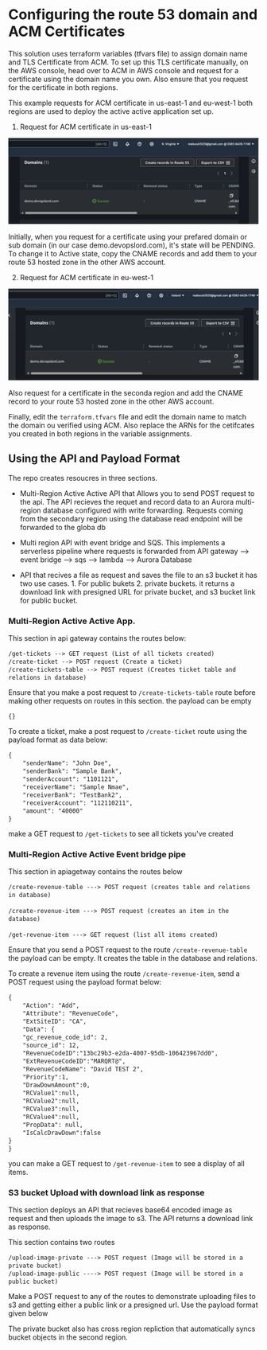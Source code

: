 # Configuring the route 53 domain and ACM Certificates

This solution uses terraform variables (tfvars file) to assign domain name and TLS Certificate from ACM. To set up this TLS certificate manually, on the AWS console, head over to ACM in AWS console and request for a certificate using the domain name you own. Also ensure that you request for the certificate in both regions.

This example requests for ACM certificate in us-east-1 and eu-west-1 both regions are used to deploy the active active application set up.

1. Request for ACM certificate in us-east-1

![ACM us-east-1](./src/Images/acm_region1.png)

Initially, when you request for a certificate using your prefared domain or sub domain (in our case demo.devopslord.com), it's state will be PENDING. To change it to Active state, copy the CNAME records and add them to your route 53 hosted zone in the other AWS account.

2. Request for ACM certificate in eu-west-1

![ACM eu-west-1](./src/Images/acm_region2.png)

Also request for a certificate in the seconda region and add the CNAME record to your route 53 hosted zone in the other AWS account.

Finally, edit the `terraform.tfvars` file and edit the domain name to match the domain ou verified using ACM. Also replace the ARNs for the cetifcates you created in both regions in the variable assignments.


## Using the API and Payload Format

The repo creates resoucres in three sections.
 - Multi-Region Active Active API that Allows you to send POST request to the api. The API recieves the requet and record data to an Aurora multi-region database configured with write forwarding. Requests coming from the secondary region using the database read endpoint will be forwarded to the globa db

 - Multi region API with event bridge and SQS. This implements a serverless pipeline where requests is forwarded from API gateway --> event bridge --> sqs --> lambda --> Aurora Database

 - API that recives a file as request and saves the file to an s3 bucket it has two use cases. 1. For public bukets 2. private buckets. it returns a download link with presigned URL for private bucket, and s3 bucket link for public bucket.


### Multi-Region Active Active App.

This section in api gateway contains the routes below:

```
/get-tickets --> GET request (List of all tickets created)
/create-ticket --> POST request (Create a ticket)
/create-tickets-table --> POST request (Creates ticket table and relations in database)

```

Ensure that you make a post request to `/create-tickets-table` route before making other requests on routes in this section. the payload can be empty

```
{}
```


To create a ticket, make a post request to `/create-ticket` route using the payload format as data below:

```
{
    "senderName": "John Doe",
    "senderBank": "Sample Bank",
    "senderAccount": "1101121",
    "receiverName": "Sample Nmae",
    "receiverBank": "TestBank2",
    "receiverAccount": "112110211",
    "amount": "40000"
}
```
make a GET request to `/get-tickets` to see all tickets you've created

### Multi-Region Active Active Event bridge pipe

This section in apiagetway contains the routes below

```
/create-revenue-table ---> POST request (creates table and relations in database)

/create-revenue-item ---> POST request (creates an item in the database)

/get-revenue-item ---> GET request (list all items created)

```

Ensure that you send a POST request to the route `/create-revenue-table` the payload can be empty. It creates the table in the database and relations.

To create a revenue item using the route `/create-revenue-item`, send a POST request using the payload format below: 

```
{
    "Action": "Add",
    "Attribute": "RevenueCode",
    "ExtSiteID": "CA",
    "Data": {
    "gc_revenue_code_id": 2,
    "source_id": 12,
    "RevenueCodeID":"13bc29b3-e2da-4007-95db-106423967dd0",
    "ExtRevenueCodeID":"MARQRT@",
    "RevenueCodeName": "David TEST 2",
    "Priority":1,
    "DrawDownAmount":0,
    "RCValue1":null,
    "RCValue2":null,
    "RCValue3":null,
    "RCValue4":null,
    "PropData": null,
    "IsCalcDrawDown":false
}
}

```

you can make a GET request to `/get-revenue-item` to see a display of all items.


### S3 bucket Upload with download link as response

This section deploys an API that recieves base64 encoded image as request and then uploads the image to s3. The API returns a download link as response.

This section contains two routes 

```
/upload-image-private ---> POST request (Image will be stored in a private bucket)
/upload-image-public ----> POST request (Image will be stored in a public bucket)

```

Make a POST request to any of the routes to demonstrate uploading files to s3 and getting either a public link or a presigned url. Use the payload format given below

The private bucket also has cross region repliction that automatically syncs bucket objects in the second region.


